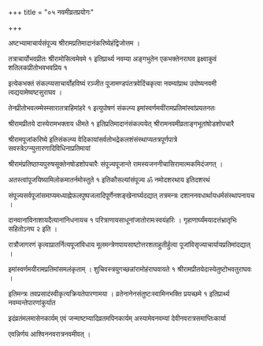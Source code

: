 +++
title = "०५ नवमीव्रतप्रयोगः"

+++

अष्टभ्यामाचार्यसंपूज्य श्रीरामप्रतिमादानंकरिष्येहंद्विजोत्तम ।

तत्राचार्योभवप्रीतः श्रीरामोसित्वमेवमे १ इतिप्रार्थ्य नवम्या अङ्गभुतेन एकभक्तेनराघव इक्ष्वाकुवं शतिलकप्रीतोभवभवप्रिय १

इत्येकभक्तं संकल्प्यसाचार्योहविष्यं रञ्जीत पूजामण्डपंतत्रवेदिंचकृत्वा नवम्यांप्राथ उपोष्यनवमी त्वद्ययामेष्वष्टसुराघव ।

तेनप्रीतोभवत्व्म्मेस्म्सारातत्राहिमांहरे १ इत्युपोषणं संकल्प्य इमांस्वर्णमयींरामप्रतिमांस्वांप्रयतनतः

श्रीरामप्रीतये दास्येरामभक्ताय धीमते १ इतिप्रतिमादानंसंकल्पयेत् श्रीरामनवमीव्रताङ्गभूतांषोडशोपचारै

श्रीरामपूजांकरिष्ये इतिसंकल्प्य वेदिकायांसर्वतोभद्रेकलशंसंस्थाप्यतत्रपूर्णपात्रे सवस्त्रेऽग्न्युत्तारणादिविधिनाप्रतिमायां

श्रीरामंप्रतिष्ठाप्यपुरुषसूक्तेनषोडशोपचारैः संपूज्यपूजान्ते रामस्यजननीचासिरामात्मकमिदंजगत् ।

अतस्त्वांपूजयिष्यामिलोकमातर्नमोस्तुते १ इतिकौसल्यांसंपूज्य ॐ नमोदशरथाय इतिदशरथं

संपूज्यसर्वपूजांसमाप्यमध्याह्नेफलपुष्पजलादिपूर्णेनशङ्खेनार्घ्यदद्यात् तत्रमन्त्रः दशाननवधार्थायधर्मसंस्थापनायच ।

दानवानांविनाशायदैत्यानांनिधनायच १ परित्राणायसाधूनांजातोरामःस्वयंहरिः । गृहाणार्घ्यंमयादत्तंभ्रातृभिः सहितोऽनघ २ इति ।

रात्रौजागरणं कृत्वाप्रातर्नित्यपूजांविधाय मूलमन्त्रेणपायसाष्टोत्तरशताहुतीर्हुत्वा पूजांविसृज्याचार्यायप्रतिमांदद्यात् ।

इमांस्वर्णमयीरामप्रतिमांसमलंकृताम् । शुचिवस्त्रयुगच्छन्नांरामोहंराघवायते १ श्रीरामप्रीतयेदास्येतुष्टोभवतुराघवः ।

इतिमन्त्रः तवप्रसादंस्वीकृत्यक्रियतेपारणामया । व्रतेनानेनसंतुष्टःस्वामिनभक्ति प्रयच्छमे १ इतिप्रार्थ्य नवम्यन्तेपारणांकुर्यात

इदंव्रतंमलमासेनकार्यम् एवं जन्माष्टम्यादिव्रतमपिनकार्यम् अस्यामेवनवम्यां देवीनवरात्रसमाप्तिःकार्या

एवन्निर्णय आश्विननवरात्रनवमीवत् ।
